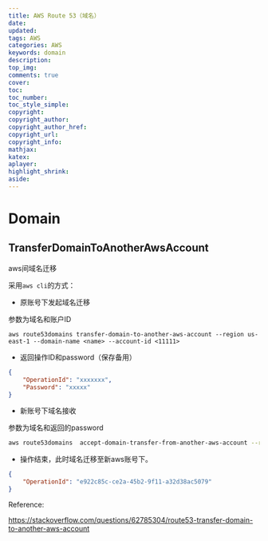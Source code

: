 ```yaml
---
title: AWS Route 53（域名）
date:
updated:
tags: AWS
categories: AWS
keywords: domain
description:
top_img:
comments: true
cover:
toc:
toc_number:
toc_style_simple:
copyright:
copyright_author:
copyright_author_href:
copyright_url:
copyright_info:
mathjax:
katex:
aplayer:
highlight_shrink:
aside:
---
```


# Domain

## TransferDomainToAnotherAwsAccount

aws间域名迁移

采用`aws cli`的方式：

- 原账号下发起域名迁移

参数为域名和账户ID

```shell
aws route53domains transfer-domain-to-another-aws-account --region us-east-1 --domain-name <name> --account-id <11111>
```

- 返回操作ID和password（保存备用）

```json
{
    "OperationId": "xxxxxxx",
    "Password": "xxxxx"
}
```

- 新账号下域名接收

参数为域名和返回的password

```bash
aws route53domains  accept-domain-transfer-from-another-aws-account --region us-east-1 --domain-name <name> --password "xxxxxx"
```

- 操作结束，此时域名迁移至新aws账号下。

```json
{
    "OperationId": "e922c85c-ce2a-45b2-9f11-a32d38ac5079"
}
```



 

Reference:

https://stackoverflow.com/questions/62785304/route53-transfer-domain-to-another-aws-account